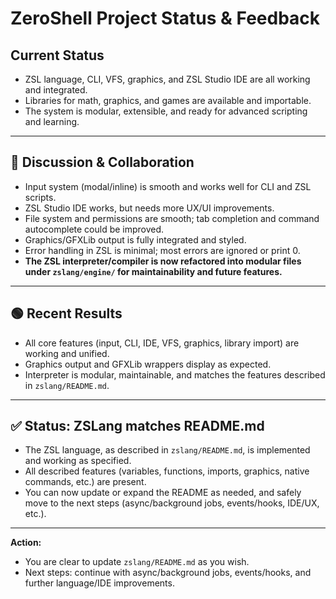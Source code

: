 # ZeroShell Project Status & Feedback

## Current Status

- ZSL language, CLI, VFS, graphics, and ZSL Studio IDE are all working and integrated.
- Libraries for math, graphics, and games are available and importable.
- The system is modular, extensible, and ready for advanced scripting and learning.

---

## 👋 Discussion & Collaboration

- Input system (modal/inline) is smooth and works well for CLI and ZSL scripts.
- ZSL Studio IDE works, but needs more UX/UI improvements.
- File system and permissions are smooth; tab completion and command autocomplete could be improved.
- Graphics/GFXLib output is fully integrated and styled.
- Error handling in ZSL is minimal; most errors are ignored or print 0.
- **The ZSL interpreter/compiler is now refactored into modular files under `zslang/engine/` for maintainability and future features.**

---

## 🟢 Recent Results

- All core features (input, CLI, IDE, VFS, graphics, library import) are working and unified.
- Graphics output and GFXLib wrappers display as expected.
- Interpreter is modular, maintainable, and matches the features described in `zslang/README.md`.

---

## ✅ Status: ZSLang matches README.md

- The ZSL language, as described in `zslang/README.md`, is implemented and working as specified.
- All described features (variables, functions, imports, graphics, native commands, etc.) are present.
- You can now update or expand the README as needed, and safely move to the next steps (async/background jobs, events/hooks, IDE/UX, etc.).

---

**Action:**  
- You are clear to update `zslang/README.md` as you wish.
- Next steps: continue with async/background jobs, events/hooks, and further language/IDE improvements.
